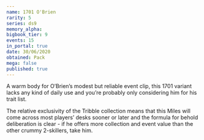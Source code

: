 ```yaml
---
name: 1701 O'Brien
rarity: 5
series: ds9
memory_alpha:
bigbook_tier: 9
events: 15
in_portal: true
date: 30/06/2020
obtained: Pack
mega: false
published: true
---
```


A warm body for O’Brien’s modest but reliable event clip, this 1701 variant lacks any kind of daily use and you’re probably only considering him for his trait list.

The relative exclusivity of the Tribble collection means that this Miles will come across most players’ desks sooner or later and the formula for behold deliberation is clear - if he offers more collection and event value than the other crummy 2-skillers, take him.

